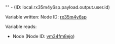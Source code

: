 "" - (ID: local.rx35m4y6sp.payload.output.user.id)

Variable written:
Node ID: [rx35m4y6sp](../nodes/rx35m4y6sp.md)

Variable reads:
* Node (Node ID: [vm34fm8ejo](../nodes/vm34fm8ejo.md))
